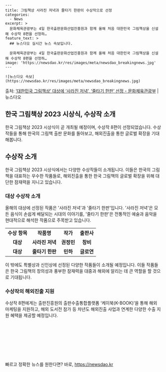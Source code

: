     ---
    title: 그림책상 사라진 저녁과 줄타기 한판이 수상작으로 선정
    categories:
      - News
    excerpt: >
      문화체육관광부는 4일 한국출판문화산업진흥원과 함께 올해 처음 대한민국 그림책상을 신설해 수상작 8편을 선정하…
    feature_text: >
      ## 뉴스다오 실시간 뉴스 속보입니다.
    
      문화체육관광부는 4일 한국출판문화산업진흥원과 함께 올해 처음 대한민국 그림책상을 신설해 수상작 8편을 선정하…
    image: 'https://newsdao.kr/res/images/meta/newsdao_breakingnews.jpg'
    ---
    
    ![뉴스다오 속보](https://newsdao.kr/res/images/meta/newsdao_breakingnews.jpg)

<p>출처: <a href="https://newsdao.kr/2723" rel="dofollow">‘대한민국 그림책상’ 대상에 ‘사라진 저녁’, ‘줄타기 한판’ 선정 - 문화체육관광부</a> | 뉴스다오</p>

<h2>한국 그림책상 2023 시상식, 수상작 소개</h2>
<p data-ke-size="size16">한국 그림책상 2023 시상식이 곧 개최될 예정이며, 수상작 8편이 선정되었습니다. 수상작들을 통해 한국의 그림책 출판 문화를 돌아보고, 해외진출을 통한 글로벌 확장을 기대해봅니다.</p>

<h2 data-ke-size="size26">수상작 소개</h2>
<p data-ke-size="size16">한국 그림책상 2023 시상식에서는 다양한 수상작들이 소개됩니다. 이들은 한국의 그림책을 대표하는 우수한 작품들로, 해외진출을 통한 한국 그림책의 글로벌 확장을 위해 대단한 잠재력을 지니고 있습니다.</p>

<h3><b>대상 수상작 소개</b></h3>
<p data-ke-size="size16">올해의 대상에 선정된 작품은 '사라진 저녁'과 '줄타기 한판'입니다. '사라진 저녁'은 모든 음식이 손쉽게 배달되는 시대의 이야기를, '줄타기 한판'은 전통적인 예술과 음악을 현대적으로 해석한 작품으로 주목받고 있습니다.</p>

<table>
  <tr>
    <td style="text-align: center; height: 17px;"><b>수상 항목</b></td>
    <td style="text-align: center; height: 17px;"><b>작품명</b></td>
    <td style="text-align: center; height: 17px;"><b>작가</b></td>
    <td style="text-align: center; height: 17px;"><b>출판사</b></td>
  </tr>
  <tr>
    <td style="text-align: center; height: 17px;"><b>대상</b></td>
    <td style="text-align: center; height: 17px;"><b>사라진 저녁</b></td>
    <td style="text-align: center; height: 17px;"><b>권정민</b></td>
    <td style="text-align: center; height: 17px;"><b>창비</b></td>
  </tr>
  <tr>
    <td style="text-align: center; height: 17px;"><b>대상</b></td>
    <td style="text-align: center; height: 17px;"><b>줄타기 한판</b></td>
    <td style="text-align: center; height: 17px;"><b>민하</b></td>
    <td style="text-align: center; height: 17px;"><b>글로연</b></td>
  </tr>
</table>

<p data-ke-size="size16">이 밖에도 특별상과 신인상에 선정된 다양한 작품들이 소개될 예정입니다. 이들 작품들은 한국 그림책의 창의성과 풍부한 잠재력을 대중과 해외에 알리는 데 큰 역할을 할 것으로 기대됩니다.</p>

<h3><b>수상작의 해외진출 지원</b></h3>
<p data-ke-size="size16">수상작 8편에게는 출판진흥원의 출판수출통합플랫폼 ‘케이북(K-BOOK)’을 통해 해외 마케팅을 지원하고, 해외 도서전 참가 등 차년도 해외진출 사업과 연계한 다양한 수출 지원 혜택을 제공할 예정입니다.</p>

<p data-ke-size="size16">&nbsp;</p>
<p data-ke-size="size16">&nbsp;</p>
<p data-ke-size="size16">&nbsp;</p>
<p data-ke-size="size16">&nbsp;</p> 

빠르고 정확한 뉴스를 원한다면? 바로, <a href="https://newsdao.kr" rel="dofollow">https://newsdao.kr</a>


    
